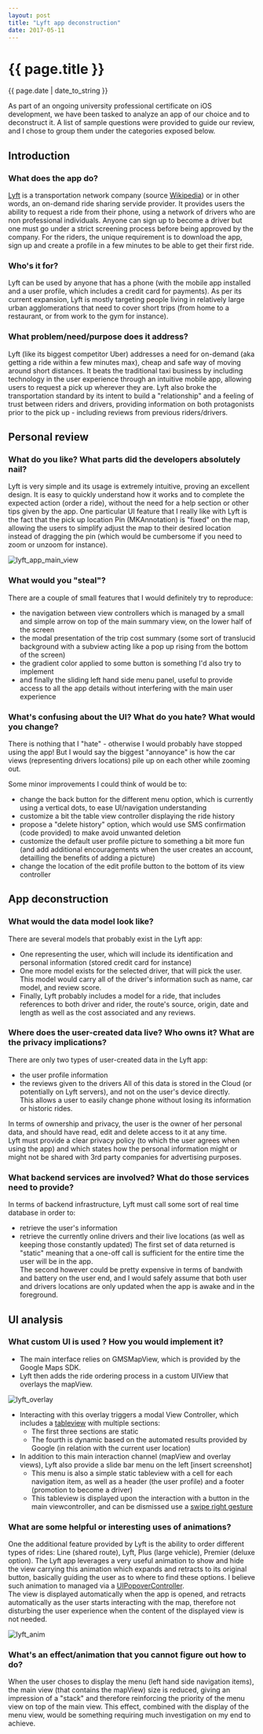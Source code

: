 ```yaml
---
layout: post
title: "Lyft app deconstruction"
date: 2017-05-11
---
```

<h1>{{ page.title }}</h1>
<p class="meta">{{ page.date | date_to_string }}</p>

As part of an ongoing university professional certificate on iOS development, we have been tasked to analyze an app of our choice and to deconstruct it. A list of sample questions were provided to guide our review, and I chose to group them under the categories exposed below.

## Introduction
### What does the app do?
[Lyft][1] is a transportation network company (source [Wikipedia][2]) or in other words, an on-demand ride sharing servide provider.
It provides users the ability to request a ride from their phone, using a network of drivers who are non professional individuals.
Anyone can sign up to become a driver but one must go under a strict screening process before being approved by the company.
For the riders, the unique requirement is to download the app, sign up and create a profile in a few minutes to be able to get their first ride.

### Who's it for?
Lyft can be used by anyone that has a phone (with the mobile app installed and a user profile, which includes a credit card for payments).
As per its current expansion, Lyft is mostly targeting people living in relatively large urban agglomerations that need to cover short trips (from home to a restaurant, or from work to the gym for instance).

### What problem/need/purpose does it address?
Lyft (like its biggest competitor Uber) addresses a need for on-demand (aka getting a ride within a few minutes max), cheap and safe way of moving around short distances.
It beats the traditional taxi business by including technology in the user experience through an intuitive mobile app, allowing users to request a pick up wherever they are.
Lyft also broke the transportation standard by its intent to build a "relationship" and a feeling of trust between riders and drivers, providing information on both protagonists prior to the pick up - including reviews from previous riders/drivers.


## Personal review
### What do you like? What parts did the developers absolutely nail?
Lyft is very simple and its usage is extremely intuitive, proving an excellent design.
It is easy to quickly understand how it works and to complete the expected action (order a ride), without the need for a help section or other tips given by the app.
One particular UI feature that I really like with Lyft is the fact that the pick up location Pin (MKAnnotation) is "fixed" on the map, allowing the users to simplify adjust the map to their desired location instead of dragging the pin (which would be cumbersome if you need to zoom or unzoom for instance).

![lyft_app_main_view](https://cloud.githubusercontent.com/assets/8300361/25978189/a56c3196-3675-11e7-942b-00fec35d5e2b.png)

### What would you "steal"?
There are a couple of small features that I would definitely try to reproduce:
- the navigation between view controllers which is managed by a small and simple arrow on top of the main summary view, on the lower half of the screen
- the modal presentation of the trip cost summary (some sort of translucid background with a subview acting like a pop up rising from the bottom of the screen)
- the gradient color applied to some button is something I'd also try to implement
- and finally the sliding left hand side menu panel, useful to provide access to all the app details without interfering with the main user experience

### What's confusing about the UI? What do you hate? What would you change?
There is nothing that I "hate" - otherwise I would probably have stopped using the app!
But I would say the biggest "annoyance" is how the car views (representing drivers locations) pile up on each other while zooming out.

Some minor improvements I could think of would be to:
- change the back button for the different menu option, which is currently using a vertical dots, to ease UI/navigation understanding
- customize a bit the table view controller displaying the ride history
- propose a "delete history" option, which would use SMS confirmation (code provided) to make avoid unwanted deletion
- customize the default user profile picture to something a bit more fun (and add additional encouragements when the user creates an account, detailling the benefits of adding a picture)
- change the location of the edit profile button to the bottom of its view controller

## App deconstruction

### What would the data model look like?

There are several models that probably exist in the Lyft app:
- One representing the user, which will include its identification and personal information (stored credit card for instance)
- One more model exists for the selected driver, that will pick the user. This model would carry all of the driver's information such as name, car model, and review score.
- Finally, Lyft probably includes a model for a ride, that includes references to both driver and rider, the route's source, origin, date and length as well as the cost associated and any reviews.

### Where does the user-created data live? Who owns it? What are the privacy implications?

There are only two types of user-created data in the Lyft app:
- the user profile information
- the reviews given to the drivers
All of this data is stored in the Cloud (or potentially on Lyft servers), and not on the user's device directly.  
This allows a user to easily change phone without losing its information or historic rides.

In terms of ownership and privacy, the user is the owner of her personal data, and should have read, edit and delete access to it at any time.  
Lyft must provide a clear privacy policy (to which the user agrees when using the app) and which states how the personal information might or might not be shared with 3rd party companies for advertising purposes.

### What backend services are involved? What do those services need to provide?

In terms of backend infrastructure, Lyft must call some sort of real time database in order to:
- retrieve the user's information
- retrieve the currently online drivers and their live locations (as well as keeping those constantly updated)
The first set of data returned is "static" meaning that a one-off call is sufficient for the entire time the user will be in the app.  
The second however could be pretty expensive in terms of bandwith and battery on the user end, and I would safely assume that both user and drivers locations are only updated when the app is awake and in the foreground.

## UI analysis

### What custom UI is used ? How you would implement it?

- The main interface relies on GMSMapView, which is provided by the Google Maps SDK.  
- Lyft then adds the ride ordering process in a custom UIView that overlays the mapView.  

![lyft_overlay](https://cloud.githubusercontent.com/assets/8300361/26422104/59ed1124-407d-11e7-851d-1f304e21ba67.PNG)

- Interacting with this overlay triggers a modal View Controller, which includes a [tableview][4] with multiple sections:
	- The first three sections are static
	- The fourth is dynamic based on the automated results provided by Google (in relation with the current user location)
- In addition to this main interaction channel (mapView and overlay views), Lyft also provide a slide bar menu on the left  [insert screenshot]
	- This menu is also a simple static tableview with a cell for each navigation item, as well as a header (the user profile) and a footer (promotion to become a driver)
	- This tableview is displayed upon the interaction with a button in the main viewcontroller, and can be dismissed use a [swipe right gesture][3]

### What are some helpful or interesting uses of animations?

One the additional feature provided by Lyft is the ability to order different types of rides: Line (shared route), Lyft, Plus (large vehicle), Premier (deluxe option). The Lyft app leverages a very useful animation to show and hide the view carrying this animation which expands and retracts to its original button, basically guiding the user as to where to find these options. I believe such animation to managed via a [UIPopoverController][5].  
The view is displayed automatically when the app is opened, and retracts automatically as the user starts interacting with the map, therefore not disturbing the user experience when the content of the displayed view is not needed.  

![lyft_anim](https://cloud.githubusercontent.com/assets/8300361/26422103/59d765a4-407d-11e7-9d88-9b9a398a3ecb.PNG)

### What's an effect/animation that you cannot figure out how to do?

When the user choses to display the menu (left hand side navigation items), the main view (that contains the mapView) size is reduced, giving an impression of a "stack" and therefore reinforcing the priority of the menu view on top of the main view. This effect, combined with the display of the menu view, would be something requiring much investigation on my end to achieve.


[1]: https://www.lyft.com/
[2]: https://en.wikipedia.org/wiki/Lyft
[3]: https://developer.apple.com/reference/uikit/uiswipegesturerecognizerappl
[4]: https://developer.apple.com/reference/uikit/uitableview
[5]: https://developer.apple.com/reference/uikit/uipopovercontroller